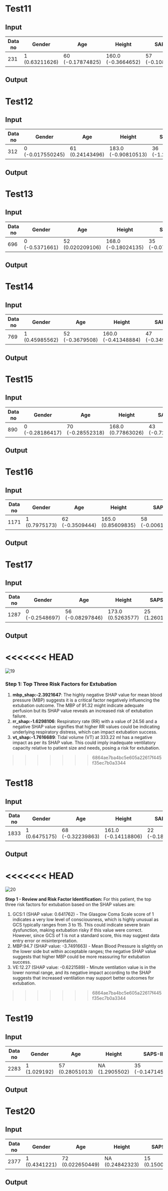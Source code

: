 # Test11

## Input
| Data no | Gender | Age | Height | SAPS-II | OASIS | GCS | SpO2 | FiO2 | MBP | VT | VE | HR | RR | PiMAX | COPD | PCO2 | Pred XGBoost | Prob XGB(0) | Prob XGB(1) | Extubation Failure |
|---------|--------|-----|--------|---------|-------|-----|------|------|-----|----|----|----|----|-------|------|------|--------------|-------------|-------------|---------------------|
| 231     | 1 (0.63211626) | 60 (-0.17874825) | 160.0 (-0.3664652) | 57 (-0.10874434) | 43 (-0.8331549) | 6.0 (-0.5919845) | 96 (-1.1064557) | 30 (-0.07516459) | 89.11111111 (-2.5973365) | 329.9047619 (-1.1259173) | 5.55 (0.7430724) | 100.8888889 (-0.7189303) | 16.10344828 (0.72620004) | 16.75 (-0.29448396) | 0 (0.04682018) | NA (-0.15804197) | 0 | 0.9993699674 | 0.0006300326 | 0 |


## Output




# Test12

## Input

| Data no | Gender | Age | Height | SAPS-II | OASIS | GCS | SpO2 | FiO2 | MBP | VT | VE | HR | RR | PiMAX | COPD | PCO2 | Pred XGBoost | Prob XGB(0) | Prob XGB(1) | Extubation Failure |
|---------|--------|-----|--------|---------|-------|-----|------|------|-----|----|----|----|----|-------|------|------|--------------|-------------|-------------|---------------------|
| 312     | 0 (-0.017550245) | 61 (0.24143496) | 183.0 (-0.90810513) | 36 (-1.2292372) | 29 (0.7870216) | 1.0 (1.0722415) | 99 (0.80691415) | 40 (0.084246404) | 72.46153846 (-1.6390588) | 551.4375 (-0.037731588) | 13.375 (-0.93607044) | 83.04166667 (0.13669053) | 24.90322581 (-0.95652664) | 18.375 (0.8774755) | 0 (0.043742035) | 12.4 (0.88257915) | 0 | 0.89602529 | 0.10397471 | 0 |



## Output


# Test13

## Input
| Data no | Gender | Age | Height | SAPS-II | OASIS | GCS | SpO2 | FiO2 | MBP | VT | VE | HR | RR | PiMAX | COPD | PCO2 | Pred XGBoost | Prob XGB(0) | Prob XGB(1) | Extubation Failure |
|---------|--------|-----|--------|---------|-------|-----|------|------|-----|----|----|----|----|-------|------|------|--------------|-------------|-------------|---------------------|
| 696     | 0 (-0.5371661) | 52 (0.020209106) | 168.0 (-0.18024135) | 35 (-0.076096386) | 41 (-1.0919737) | 6.0 (-0.55876446) | 100 (-0.6062212) | 40 (-0.1827585) | 89.4 (-2.214512) | 482.355 (0.4343887) | 6.625 (-0.81949556) | 69.0 (-0.49936783) | 14.625 (1.4708341) | 20.5 (-0.017215854) | 0 (0.04682018) | 9.3 (-0.46476805) | 0 | 0.9986923549 | 0.0013076451 | 0 |

## Output

# Test14

## Input
| Data no | Gender | Age | Height | SAPS-II | OASIS | GCS | SpO2 | FiO2 | MBP | VT | VE | HR | RR | PiMAX | COPD | PCO2 | Pred XGBoost | Prob XGB(0) | Prob XGB(1) | Extubation Failure |
|---------|--------|-----|--------|---------|-------|-----|------|------|-----|----|----|----|----|-------|------|------|--------------|-------------|-------------|---------------------|
| 769     | 1 (0.45985562) | 52 (-0.3679508) | 160.0 (-0.41348884) | 47 (-0.34924677) | 41 (-0.53853333) | 4.0 (0.4237912) | 100 (-0.47291613) | 50 (0.10391287) | 95.91666667 (-3.6572418) | 449.9333333 (-0.80909956) | 9.375 (0.01044797) | 91.80851064 (-0.88664) | 20.90566038 (-0.95384014) | 26.5 (-1.0404311) | 0 (0.034866802) | NA (0.22598012) | 0 | 0.9999317063 | 6.823937e-05 | 0 |



## Output



# Test15

## Input

| Data no | Gender | Age | Height | SAPS-II | OASIS | GCS | SpO2 | FiO2 | MBP | VT | VE | HR | RR | PiMAX | COPD | PCO2 | Pred XGBoost | Prob XGB(0) | Prob XGB(1) | Extubation Failure |
|---------|--------|-----|--------|---------|-------|-----|------|------|-----|----|----|----|----|-------|------|------|--------------|-------------|-------------|---------------------|
| 890     | 0 (-0.28186417) | 70 (-0.28552318) | 168.0 (0.77863026) | 43 (-0.72245926) | 36 (-0.16131876) | 1.0 (1.0082068) | 100 (-1.296281) | 40 (-0.10810031) | 77.0 (-1.9324052) | 491.0588235 (-0.25333577) | 11.7625 (-0.8977637) | 78.63829787 (-0.56265044) | 19.625 (-0.91414195) | 21.125 (0.93612546) | 1 (-0.1389231) | 11.23333333 (-1.3759307) | 0 | 0.99948437785 | 0.00051562215 | 0 |


## Output



# Test16

## Input
| Data no | Gender | Age | Height | SAPS-II | OASIS | GCS | SpO2 | FiO2 | MBP | VT | VE | HR | RR | PiMAX | COPD | PCO2 | Pred XGBoost | Prob XGB(0) | Prob XGB(1) | Extubation Failure |
|---------|--------|-----|--------|---------|-------|-----|------|------|-----|----|----|----|----|-------|------|------|--------------|-------------|-------------|---------------------|
| 1171    | 1 (0.7975173) | 62 (-0.3509444) | 165.0 (0.85609835) | 58 (-0.0061901854) | 38 (-0.54534346) | 1.0 (0.55151325) | 100 (-0.7611612) | 50 (0.066158116) | 63.08 (1.2016981) | 676.9166667 (-0.7177472) | 12.06666667 (-0.14520286) | 91.56 (-0.7255517) | 18.65517241 (-0.1817363) | 15.83333333 (-1.3038305) | 0 (0.025807125) | NA (1.0846881) | 0 | 0.81996563 | 0.18003437 | 0 |

## Output



# Test17

## Input
| Data no | Gender | Age | Height | SAPS-II | OASIS | GCS | SpO2 | FiO2 | MBP | VT | VE | HR | RR | PiMAX | COPD | PCO2 | Pred XGBoost | Prob XGB(0) | Prob XGB(1) | Extubation Failure |
|---------|--------|-----|--------|---------|-------|-----|------|------|-----|----|----|----|----|-------|------|------|--------------|-------------|-------------|---------------------|
| 1287    | 0 (-0.2548697) | 56 (-0.08297846) | 173.0 (0.5263577) | 25 (1.2601899) | 38 (-0.4829115) | 5.0 (-0.65873545) | 99 (0.5881766) | 40 (-0.12400382) | 104.6 (-4.1305747) | 564.3333333 (-0.10614389) | 12.05714286 (-0.8666117) | 76.12 (0.36148977) | 20.13793103 (-0.73942465) | 19.4 (0.7480921) | 0 (0.0902369) | NA (0.7022347) | 0 | 0.989348675 | 0.010651325 | 0 |



## Output
<<<<<<< HEAD
=======
![19](https://github.com/sujungleeml/Test_templates/assets/56566861/569b31dd-762e-49a2-9232-a806134f3971)

### Step 1: Top Three Risk Factors for Extubation
1. **mbp_shap:-2.3921647**: The highly negative SHAP value for mean blood pressure (MBP) suggests it is a critical factor negatively influencing the extubation outcome. The MBP of 91.32 might indicate adequate perfusion but its SHAP value reveals an increased risk of extubation failure.
2. **rr_shap:-1.6298106**: Respiratory rate (RR) with a value of 24.56 and a negative SHAP value signifies that higher RR values could be indicating underlying respiratory distress, which can impact extubation success.
3. **vt_shap:-1.7616689**: Tidal volume (VT) at 333.22 ml has a negative impact as per its SHAP value. This could imply inadequate ventilatory capacity relative to patient size and needs, posing a risk for extubation.
>>>>>>> 6864ae7ba4bc5e605a22617f445f35ec7b0a3344


# Test18

## Input
| Data no | Gender | Age | Height | SAPS-II | OASIS | GCS | SpO2 | FiO2 | MBP | VT | VE | HR | RR | PiMAX | COPD | PCO2 | Pred XGBoost | Prob XGB(0) | Prob XGB(1) | Extubation Failure |
|---------|--------|-----|--------|---------|-------|-----|------|------|-----|----|----|----|----|-------|------|------|--------------|-------------|-------------|---------------------|
| 1833    | 1 (0.6475175) | 68 (-0.32239863) | 161.0 (-0.14118806) | 22 (-0.1872834) | 28 (1.0683349) | 6.0 (-0.6809809) | 100 (-0.06741992) | 50 (0.14205323) | 86.14893617 (-3.062211) | 410.3333333 (-1.0400915) | 6.813333333 (-0.6259513) | 89.28 (0.47127086) | 21.375 (-1.2465104) | 22.25 (0.4366298) | 0 (0.033162482) | NA (0.7926827) | 0 | 0.994201082 | 0.005798918 | 0 |


## Output
<<<<<<< HEAD
=======
![20](https://github.com/sujungleeml/Test_templates/assets/56566861/4134a5da-9178-48d3-ac4d-fd3cb23e0c2e)

**Step 1 - Review and Risk Factor Identification:**
For this patient, the top three risk factors for extubation based on the SHAP values are:
1. GCS:1 (SHAP value: 0.641762) - The Glasgow Coma Scale score of 1 indicates a very low level of consciousness, which is highly unusual as GCS typically ranges from 3 to 15. This could indicate severe brain dysfunction, making extubation risky if this value were correct. However, since GCS of 1 is not a standard score, this may suggest data entry error or misinterpretation.
2. MBP:94.7 (SHAP value: -3.7491663) - Mean Blood Pressure is slightly on the lower side but within acceptable ranges; the negative SHAP value suggests that higher MBP could be more reassuring for extubation success.
3. VE:12.27 (SHAP value: -0.6221589) - Minute ventilation value is in the lower normal range, and its negative impact according to the SHAP suggests that increased ventilation may support better outcomes for extubation.
>>>>>>> 6864ae7ba4bc5e605a22617f445f35ec7b0a3344


# Test19

## Input

| Data no | Gender | Age | Height | SAPS-II | OASIS | GCS | SpO2 | FiO2 | MBP | VT | VE | HR | RR | PiMAX | COPD | PCO2 | Pred XGBoost | Prob XGB(0) | Prob XGB(1) | Extubation Failure |
|---------|--------|-----|--------|---------|-------|-----|------|------|-----|----|----|----|----|-------|------|------|--------------|-------------|-------------|---------------------|
| 2283    | 1 (1.029192) | 57 (0.28051013) | NA (1.2905502) | 35 (-0.14714502) | 31 (0.6538127) | 6.0 (-0.7492499) | 96 (-1.6549273) | 50 (0.043481994) | 91.72 (-2.9923112) | 384.9166667 (-0.24311511) | 7.366666667 (0.93019664) | 73.24 (-0.10897898) | 19.21428571 (-0.63696647) | 11.0 (-0.22302076) | 0 (0.10862906) | NA (0.94406915) | 0 | 0.94465109 | 0.05534891 | 0 |


## Output

# Test20

## Input
| Data no | Gender | Age | Height | SAPS-II | OASIS | GCS | SpO2 | FiO2 | MBP | VT | VE | HR | RR | PiMAX | COPD | PCO2 | Pred XGBoost | Prob XGB(0) | Prob XGB(1) | Extubation Failure |
|---------|--------|-----|--------|---------|-------|-----|------|------|-----|----|----|----|----|-------|------|------|--------------|-------------|-------------|---------------------|
| 2377    | 1 (0.4341221) | 72 (0.022650449) | NA (0.24842323) | 15 (0.15006849) | 29 (0.19950792) | 5.0 (-0.4375332) | 100 (-0.22177204) | 40 (-0.041093152) | 85.24 (-2.994566) | 287.6666667 (-1.7878664) | 8.166666667 (0.46390706) | 87.53846154 (0.5803341) | 28.5 (-0.7802642) | 12.66666667 (0.0769547) | 1 (-0.12627219) | NA (0.9474885) | 0 | 0.990318392 | 0.009681608 | 0 |


## Output


